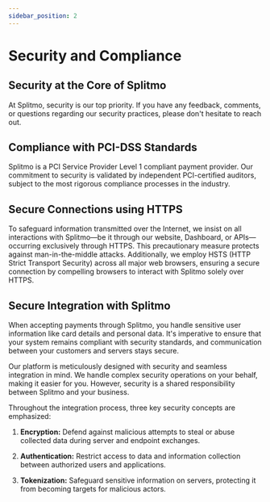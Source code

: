 ```yaml
---
sidebar_position: 2
---
```


# Security and Compliance

## Security at the Core of Splitmo

At Splitmo, security is our top priority. If you have any feedback, comments, or questions regarding our security practices, please don't hesitate to reach out.

## Compliance with PCI-DSS Standards

Splitmo is a PCI Service Provider Level 1 compliant payment provider. Our commitment to security is validated by independent PCI-certified auditors, subject to the most rigorous compliance processes in the industry.

## Secure Connections using HTTPS

To safeguard information transmitted over the Internet, we insist on all interactions with Splitmo—be it through our website, Dashboard, or APIs—occurring exclusively through HTTPS. This precautionary measure protects against man-in-the-middle attacks. Additionally, we employ HSTS (HTTP Strict Transport Security) across all major web browsers, ensuring a secure connection by compelling browsers to interact with Splitmo solely over HTTPS.

## Secure Integration with Splitmo

When accepting payments through Splitmo, you handle sensitive user information like card details and personal data. It's imperative to ensure that your system remains compliant with security standards, and communication between your customers and servers stays secure.

Our platform is meticulously designed with security and seamless integration in mind. We handle complex security operations on your behalf, making it easier for you. However, security is a shared responsibility between Splitmo and your business.

Throughout the integration process, three key security concepts are emphasized:

1. **Encryption:** Defend against malicious attempts to steal or abuse collected data during server and endpoint exchanges.

2. **Authentication:** Restrict access to data and information collection between authorized users and applications.

3. **Tokenization:** Safeguard sensitive information on servers, protecting it from becoming targets for malicious actors.

